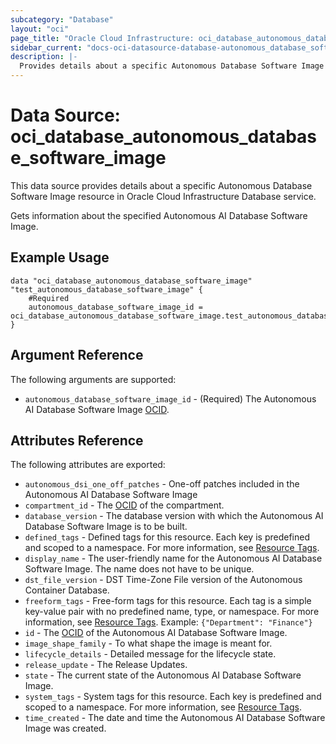 ```yaml
---
subcategory: "Database"
layout: "oci"
page_title: "Oracle Cloud Infrastructure: oci_database_autonomous_database_software_image"
sidebar_current: "docs-oci-datasource-database-autonomous_database_software_image"
description: |-
  Provides details about a specific Autonomous Database Software Image in Oracle Cloud Infrastructure Database service
---
```


# Data Source: oci_database_autonomous_database_software_image
This data source provides details about a specific Autonomous Database Software Image resource in Oracle Cloud Infrastructure Database service.

Gets information about the specified Autonomous AI Database Software Image.

## Example Usage

```hcl
data "oci_database_autonomous_database_software_image" "test_autonomous_database_software_image" {
	#Required
	autonomous_database_software_image_id = oci_database_autonomous_database_software_image.test_autonomous_database_software_image.id
}
```

## Argument Reference

The following arguments are supported:

* `autonomous_database_software_image_id` - (Required) The Autonomous AI Database Software Image [OCID](https://docs.cloud.oracle.com/iaas/Content/General/Concepts/identifiers.htm).


## Attributes Reference

The following attributes are exported:

* `autonomous_dsi_one_off_patches` - One-off patches included in the Autonomous AI Database Software Image
* `compartment_id` - The [OCID](https://docs.cloud.oracle.com/iaas/Content/General/Concepts/identifiers.htm) of the compartment.
* `database_version` - The database version with which the Autonomous AI Database Software Image is to be built.
* `defined_tags` - Defined tags for this resource. Each key is predefined and scoped to a namespace. For more information, see [Resource Tags](https://docs.cloud.oracle.com/iaas/Content/General/Concepts/resourcetags.htm).
* `display_name` - The user-friendly name for the Autonomous AI Database Software Image. The name does not have to be unique.
* `dst_file_version` - DST Time-Zone File version of the Autonomous Container Database.
* `freeform_tags` - Free-form tags for this resource. Each tag is a simple key-value pair with no predefined name, type, or namespace. For more information, see [Resource Tags](https://docs.cloud.oracle.com/iaas/Content/General/Concepts/resourcetags.htm).  Example: `{"Department": "Finance"}` 
* `id` - The [OCID](https://docs.cloud.oracle.com/iaas/Content/General/Concepts/identifiers.htm) of the Autonomous AI Database Software Image.
* `image_shape_family` - To what shape the image is meant for.
* `lifecycle_details` - Detailed message for the lifecycle state.
* `release_update` - The Release Updates.
* `state` - The current state of the Autonomous AI Database Software Image.
* `system_tags` - System tags for this resource. Each key is predefined and scoped to a namespace. For more information, see [Resource Tags](https://docs.cloud.oracle.com/iaas/Content/General/Concepts/resourcetags.htm). 
* `time_created` - The date and time the Autonomous AI Database Software Image was created.

